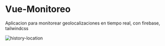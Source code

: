 # Vue-Monitoreo
Aplicacion para monitorear geolocalizaciones en tiempo real, con firebase, tailwindcss

![history-location](https://github.com/juanvictorbascopecastro/Vue-Monitoreo/assets/43118668/be886faa-4263-440e-980c-0619280e82d0)
